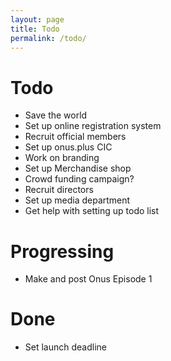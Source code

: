 ```yaml
---
layout: page
title: Todo
permalink: /todo/
---
```


# Todo
- Save the world
- Set up online registration system
- Recruit official members
- Set up onus.plus CIC
- Work on branding
- Set up Merchandise shop
- Crowd funding campaign?
- Recruit directors
- Set up media department
- Get help with setting up todo list

# Progressing
- Make and post Onus Episode 1

# Done
- Set launch deadline
